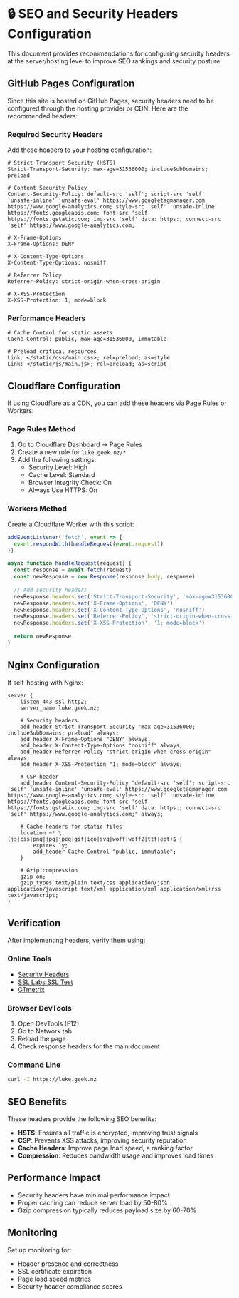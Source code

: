# 🔒 SEO and Security Headers Configuration

This document provides recommendations for configuring security headers at the server/hosting level to improve SEO rankings and security posture.

## GitHub Pages Configuration

Since this site is hosted on GitHub Pages, security headers need to be configured through the hosting provider or CDN. Here are the recommended headers:

### Required Security Headers

Add these headers to your hosting configuration:

```
# Strict Transport Security (HSTS)
Strict-Transport-Security: max-age=31536000; includeSubDomains; preload

# Content Security Policy
Content-Security-Policy: default-src 'self'; script-src 'self' 'unsafe-inline' 'unsafe-eval' https://www.googletagmanager.com https://www.google-analytics.com; style-src 'self' 'unsafe-inline' https://fonts.googleapis.com; font-src 'self' https://fonts.gstatic.com; img-src 'self' data: https:; connect-src 'self' https://www.google-analytics.com;

# X-Frame-Options
X-Frame-Options: DENY

# X-Content-Type-Options
X-Content-Type-Options: nosniff

# Referrer Policy
Referrer-Policy: strict-origin-when-cross-origin

# X-XSS-Protection
X-XSS-Protection: 1; mode=block
```

### Performance Headers

```
# Cache Control for static assets
Cache-Control: public, max-age=31536000, immutable

# Preload critical resources
Link: </static/css/main.css>; rel=preload; as=style
Link: </static/js/main.js>; rel=preload; as=script
```

## Cloudflare Configuration

If using Cloudflare as a CDN, you can add these headers via Page Rules or Workers:

### Page Rules Method

1. Go to Cloudflare Dashboard → Page Rules
2. Create a new rule for `luke.geek.nz/*`
3. Add the following settings:
   - Security Level: High
   - Cache Level: Standard
   - Browser Integrity Check: On
   - Always Use HTTPS: On

### Workers Method

Create a Cloudflare Worker with this script:

```javascript
addEventListener('fetch', event => {
  event.respondWith(handleRequest(event.request))
})

async function handleRequest(request) {
  const response = await fetch(request)
  const newResponse = new Response(response.body, response)
  
  // Add security headers
  newResponse.headers.set('Strict-Transport-Security', 'max-age=31536000; includeSubDomains; preload')
  newResponse.headers.set('X-Frame-Options', 'DENY')
  newResponse.headers.set('X-Content-Type-Options', 'nosniff')
  newResponse.headers.set('Referrer-Policy', 'strict-origin-when-cross-origin')
  newResponse.headers.set('X-XSS-Protection', '1; mode=block')
  
  return newResponse
}
```

## Nginx Configuration

If self-hosting with Nginx:

```nginx
server {
    listen 443 ssl http2;
    server_name luke.geek.nz;
    
    # Security headers
    add_header Strict-Transport-Security "max-age=31536000; includeSubDomains; preload" always;
    add_header X-Frame-Options "DENY" always;
    add_header X-Content-Type-Options "nosniff" always;
    add_header Referrer-Policy "strict-origin-when-cross-origin" always;
    add_header X-XSS-Protection "1; mode=block" always;
    
    # CSP header
    add_header Content-Security-Policy "default-src 'self'; script-src 'self' 'unsafe-inline' 'unsafe-eval' https://www.googletagmanager.com https://www.google-analytics.com; style-src 'self' 'unsafe-inline' https://fonts.googleapis.com; font-src 'self' https://fonts.gstatic.com; img-src 'self' data: https:; connect-src 'self' https://www.google-analytics.com;" always;
    
    # Cache headers for static files
    location ~* \.(js|css|png|jpg|jpeg|gif|ico|svg|woff|woff2|ttf|eot)$ {
        expires 1y;
        add_header Cache-Control "public, immutable";
    }
    
    # Gzip compression
    gzip on;
    gzip_types text/plain text/css application/json application/javascript text/xml application/xml application/xml+rss text/javascript;
}
```

## Verification

After implementing headers, verify them using:

### Online Tools
- [Security Headers](https://securityheaders.com/)
- [SSL Labs SSL Test](https://www.ssllabs.com/ssltest/)
- [GTmetrix](https://gtmetrix.com/)

### Browser DevTools
1. Open DevTools (F12)
2. Go to Network tab
3. Reload the page
4. Check response headers for the main document

### Command Line
```bash
curl -I https://luke.geek.nz
```

## SEO Benefits

These headers provide the following SEO benefits:

- **HSTS**: Ensures all traffic is encrypted, improving trust signals
- **CSP**: Prevents XSS attacks, improving security reputation
- **Cache Headers**: Improve page load speed, a ranking factor
- **Compression**: Reduces bandwidth usage and improves load times

## Performance Impact

- Security headers have minimal performance impact
- Proper caching can reduce server load by 50-80%
- Gzip compression typically reduces payload size by 60-70%

## Monitoring

Set up monitoring for:
- Header presence and correctness
- SSL certificate expiration
- Page load speed metrics
- Security header compliance scores